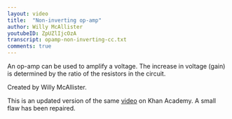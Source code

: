 ```yaml
---
layout: video
title:  "Non-inverting op-amp"
author: Willy McAllister
youtubeID: ZpUZlIjcOzA
transcript: opamp-non-inverting-cc.txt
comments: true
---
```


An op-amp can be used to amplify a voltage. The increase in voltage (gain) is determined by the ratio of the resistors in the circuit.

Created by Willy McAllister.

This is an updated version of the same [video](https://www.youtube.com/watch?v=_Ut-nQ535iE) on Khan Academy. A small flaw has been repaired.